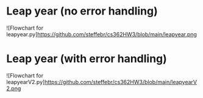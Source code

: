 # Leap year (no error handling)

![Flowchart for leapyear.py]https://github.com/steffebr/cs362HW3/blob/main/leapyear.png

# Leap year (with error handling)

![Flowchart for leapyearV2.py]https://github.com/steffebr/cs362HW3/blob/main/leapyearV2.png
